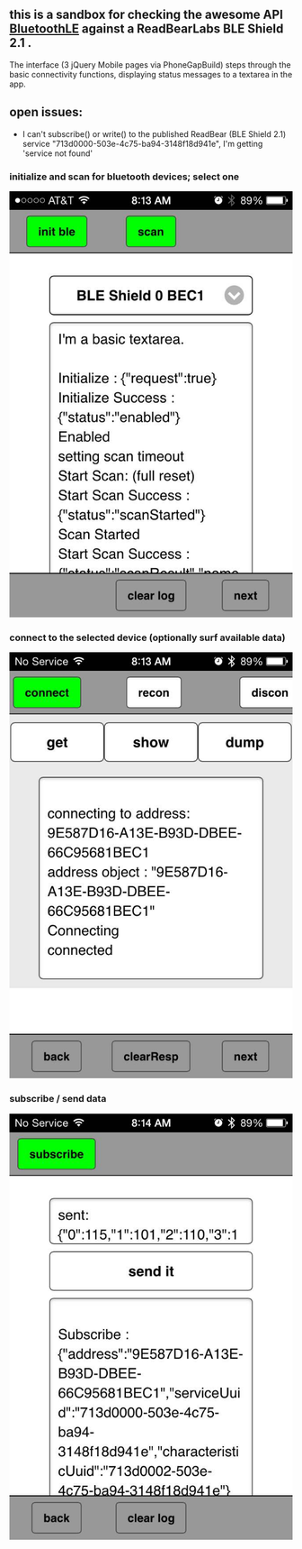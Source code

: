 ---
---




## this is a sandbox for checking the awesome API [BluetoothLE](https://github.com/randdusing/BluetoothLE) against a ReadBearLabs BLE Shield 2.1 .

The interface (3 jQuery Mobile pages via PhoneGapBuild) steps through the basic connectivity functions, displaying status messages to a textarea in the app. 



## open issues:

- I can't subscribe() or write() to the published ReadBear (BLE Shield 2.1) service "713d0000-503e-4c75-ba94-3148f18d941e", I'm getting 'service not found'



### initialize and scan for bluetooth devices; select one

[![screen shot](https://raw.githubusercontent.com/cordphelps/blueView/master/IMG_1564.jpg)]()


### connect to the selected device (optionally surf available data)

[![screen shot](https://raw.githubusercontent.com/cordphelps/blueView/master/IMG_1565.jpg)]()


### subscribe / send data

[![screen shot](https://raw.githubusercontent.com/cordphelps/blueView/master/IMG_1566.jpg)]()






 





